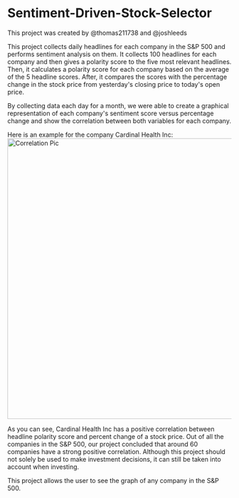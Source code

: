 # Sentiment-Driven-Stock-Selector
This project was created by @thomas211738 and @joshleeds

This project collects daily headlines for each company in the S&P 500 and performs sentiment analysis on them. It collects 100 headlines for each company and then gives a polarity score to the five most relevant headlines. Then, it calculates a polarity score for each company based on the average of the 5 headline scores. After, it compares the scores with the percentage change in the stock price from yesterday's closing price to today's open price. 

By collecting data each day for a month, we were able to create a graphical representation of each company's sentiment score versus percentage change and show the correlation between both variables for each company. 

Here is an example for the company Cardinal Health Inc:
<img width="631" alt="Correlation Pic" src="https://github.com/thomas211738/Sentiment-Driven-Stock-Selector/assets/134543664/62d22314-b297-44a2-b7ae-168e3ea70d64">

As you can see, Cardinal Health Inc has a positive correlation between headline polarity score and percent change of a stock price. Out of all the companies in the S&P 500, our project concluded that around 60 companies have a strong positive correlation. Although this project should not solely be used to make investment decisions, it can still be taken into account when investing.

This project allows the user to see the graph of any company in the S&P 500.

